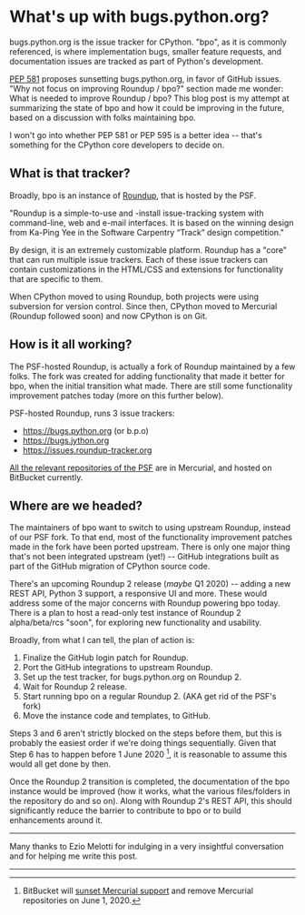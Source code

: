 # What's up with bugs.python.org?

bugs.python.org is the issue tracker for CPython. "bpo", as it is commonly referenced, is where implementation bugs, smaller feature requests, and documentation issues are tracked as part of Python's development.

[PEP 581] proposes sunsetting bugs.python.org, in favor of GitHub issues. "Why not focus on improving Roundup / bpo?" section made me wonder: What is needed to improve Roundup / bpo? This blog post is my attempt at summarizing the state of bpo and how it could be improving in the future, based on a discussion with folks maintaining bpo.

I won't go into whether PEP 581 or PEP 595 is a better idea -- that's something for the CPython core developers to decide on.

## What is that tracker?

Broadly, bpo is an instance of [Roundup], that is hosted by the PSF.

"Roundup is a simple-to-use and -install issue-tracking system with command-line, web and e-mail interfaces. It is based on the winning design from Ka-Ping Yee in the Software Carpentry “Track” design competition."

By design, it is an extremely customizable platform. Roundup has a "core" that can run multiple issue trackers. Each of these issue trackers can contain customizations in the HTML/CSS and extensions for functionality that are specific to them.

When CPython moved to using Roundup, both projects were using subversion for version control. Since then, CPython moved to Mercurial (Roundup followed soon) and now CPython is on Git.

## How is it all working?

The PSF-hosted Roundup, is actually a fork of Roundup maintained by a few folks. The fork was created for adding functionality that made it better for bpo, when the initial transition what made. There are still some functionality improvement patches today (more on this further below).

PSF-hosted Roundup, runs 3 issue trackers:

- https://bugs.python.org (or b.p.o)
- https://bugs.jython.org
- https://issues.roundup-tracker.org

[All the relevant repositories of the PSF][psf-bpo-bitbucket] are in Mercurial, and hosted on BitBucket currently.

## Where are we headed?

The maintainers of bpo want to switch to using upstream Roundup, instead of our PSF fork. To that end, most of the functionality improvement patches made in the fork have been ported upstream. There is only one major thing that's not been integrated upstream (yet!) -- GitHub integrations built as part of the GitHub migration of CPython source code.

There's an upcoming Roundup 2 release (*maybe* Q1 2020) -- adding a new REST API, Python 3 support, a responsive UI and more. These would address some of the major concerns with Roundup powering bpo today. There is a plan to host a read-only test instance of Roundup 2 alpha/beta/rcs "soon", for exploring new functionality and usability.

Broadly, from what I can tell, the plan of action is:

1. Finalize the GitHub login patch for Roundup.
2. Port the GitHub integrations to upstream Roundup.
3. Set up the test tracker, for bugs.python.org on Roundup 2.
4. Wait for Roundup 2 release.
5. Start running bpo on a regular Roundup 2. (AKA get rid of the PSF's fork)
6. Move the instance code and templates, to GitHub.

Steps 3 and 6 aren't strictly blocked on the steps before them, but this is probably the easiest order if we're doing things sequentially. Given that Step 6 has to happen before 1 June 2020 [^1], it is reasonable to assume this would all get done by then.

Once the Roundup 2 transition is completed, the documentation of the bpo instance would be improved (how it works, what the various files/folders in the repository do and so on). Along with Roundup 2's REST API, this should significantly reduce the barrier to contribute to bpo or to build enhancements around it.

---

Many thanks to Ezio Melotti for indulging in a very insightful conversation and for helping me write this post.

---

[Roundup]: https://roundup-tracker.org/
[PEP 581]: https://www.python.org/dev/peps/pep-0581/
[psf-bpo-bitbucket]: https://bitbucket.org/account/user/python/projects/BPO
[bitbucket-hg-sunset]: https://bitbucket.org/blog/sunsetting-mercurial-support-in-bitbucket

[^1]: BitBucket will [sunset Mercurial support][bitbucket-hg-sunset] and remove Mercurial repositories on June 1, 2020.
